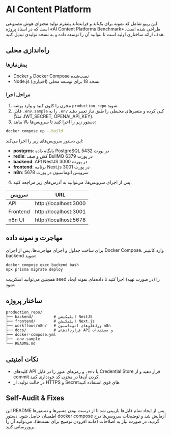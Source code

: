 # AI Content Platform

این ریپو شامل کد نمونه برای بک‌اند و فرانت‌اند پلتفرم تولید محتوای هوش مصنوعی است که در اسناد پروژه «AI Content Platforms Benchmark» طراحی شده است. هدف ارائه ساختاری اولیه است تا بتوانید آن را توسعه داده و به نسخه تولیدی تبدیل کنید.

## راه‌اندازی محلی

### پیش‌نیازها

- Docker و Docker Compose نصب‌شده
- Node.js نسخه 18 برای توسعه محلی (اختیاری)

### مراحل اجرا

1. مخزن را کلون کنید و وارد پوشه `production_repo` شوید.
2. فایل `.env.sample` را به `.env` کپی کرده و متغیرهای محیطی را طبق نیاز تغییر دهید (مثلاً JWT_SECRET, OPENAI_API_KEY).
3. دستور زیر را اجرا کنید تا سرویس‌ها بالا بیایند:

```bash
docker compose up --build
```

این دستور سرویس‌های زیر را اجرا می‌کند:

- **postgres**: پایگاه داده PostgreSQL در پورت 5432
- **redis**: کش و صف BullMQ در پورت 6379
- **backend**: API NestJS در پورت 3000
- **frontend**: برنامه Next.js در پورت 3001
- **n8n**: سرویس اتوماسیون در پورت 5678

4. پس از اجرای سرویس‌ها، می‌توانید به آدرس‌های زیر مراجعه کنید:

| سرویس | URL |
|-------|-----|
| API | http://localhost:3000 |
| Frontend | http://localhost:3001 |
| n8n UI | http://localhost:5678 |

## مهاجرت و نمونه داده

برای ساخت جداول و اجرای مهاجرت‌ها، پس از اجرای Docker Compose، وارد کانتینر backend شوید:

```bash
docker compose exec backend bash
npx prisma migrate deploy
```

همچنین می‌توانید اسکریپت seed را (در صورت تهیه) اجرا کنید تا داده‌های نمونه ایجاد شود.

## ساختار پروژه

```
production_repo/
├── backend/         # اپلیکیشن NestJS
├── frontend/        # اپلیکیشن Next.js
├── workflows/n8n/   # ورک‌فلوهای اتوماسیون n8n
├── docs/            # قراردادهای API و مستندات
├── docker-compose.yml
├── .env.sample
└── README.md
```

## نکات امنیتی

- کلیدهای API و رمزهای عبور را در فایل `.env` یا Credential Store قرار دهید و از commit کردن آن‌ها در مخزن کد خودداری کنید.
- در حالت تولید، از HTTPS و Secretهای قوی استفاده کنید.

## Self‑Audit & Fixes

این README پس از ایجاد تمام فایل‌ها بازبینی شد تا از درست بودن مسیرها و دستورها اطمینان حاصل شود. دستور docker compose آزمایش شد و توضیحات سرویس‌ها درج گردید. در صورت نیاز به اصلاحات (مانند افزودن توضیح برای تست‌ها)، می‌توانید آن را بروزرسانی کنید.